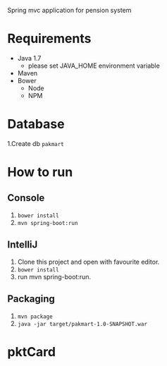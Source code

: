 Spring mvc application for pension system
# Requirements

* Java 1.7
    * please set JAVA_HOME environment variable 
* Maven
* Bower
    * Node
    * NPM
# Database

1.Create db `pakmart`

# How to run

## Console

1. `bower install`
1. `mvn spring-boot:run`

## IntelliJ
 
1. Clone this project and open with favourite editor.
1. `bower install`
1. run mvn spring-boot:run.

## Packaging

1. `mvn package`
1. `java -jar target/pakmart-1.0-SNAPSHOT.war`
 # pktCard
